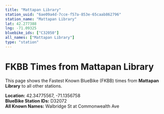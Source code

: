 ```yaml
---
title: "Mattapan Library"
station_uuid: "6ae09a4d-7cce-f57a-853e-65caab862796"
station_name: "Mattapan Library"
lat: 42.277388
lng: -71.09325
bluebike_ids: ["C32050"]
all_names: ["Mattapan Library"]
type: "station"
---
```


# FKBB Times from Mattapan Library

This page shows the Fastest Known BlueBike (FKBB) times from **Mattapan Library** to all other stations.

**Location:** 42.34775567, -71.1356758  
**BlueBike Station IDs:** D32072  
**All Known Names:** Walbridge St at Commonwealth Ave

